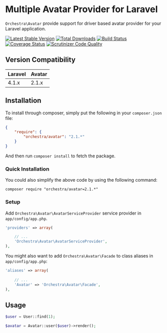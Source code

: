 Multiple Avatar Provider for Laravel
==============

`Orchestra\Avatar` provide support for driver based avatar provider for your Laravel application.

[![Latest Stable Version](https://poser.pugx.org/orchestra/avatar/v/stable.png)](https://packagist.org/packages/orchestra/avatar) 
[![Total Downloads](https://poser.pugx.org/orchestra/avatar/downloads.png)](https://packagist.org/packages/orchestra/avatar) 
[![Build Status](https://travis-ci.org/orchestral/avatar.svg?branch=2.1)](https://travis-ci.org/orchestral/avatar) 
[![Coverage Status](https://coveralls.io/repos/orchestral/avatar/badge.png?branch=2.1)](https://coveralls.io/r/orchestral/avatar?branch=2.1) 
[![Scrutinizer Code Quality](https://scrutinizer-ci.com/g/orchestral/avatar/badges/quality-score.png?b=2.1)](https://scrutinizer-ci.com/g/orchestral/avatar/?branch=2.1) 

## Version Compatibility

Laravel  | Avatar
:--------|:---------
 4.1.x   | 2.1.x

## Installation

To install through composer, simply put the following in your `composer.json` file:
 
```json
{
	"require": {
		"orchestra/avatar": "2.1.*"
	}	
}
```

And then run `composer install` to fetch the package.

### Quick Installation

You could also simplify the above code by using the following command:

```
composer require "orchestra/avatar=2.1.*"
```

### Setup

Add `Orchestra\Avatar\AvatarServiceProvider` service provider in `app/config/app.php`.

```php
'providers' => array(

	// ...
	'Orchestra\Avatar\AvatarServiceProvider',
),
```

You might also want to add `Orchestra\Avatar\Facade` to class aliases in `app/config/app.php`:

```php
'aliases' => array(
	
	// ...
	'Avatar' => 'Orchestra\Avatar\Facade',
),
```

## Usage

```php
$user = User::find(1);

$avatar = Avatar::user($user)->render();
```